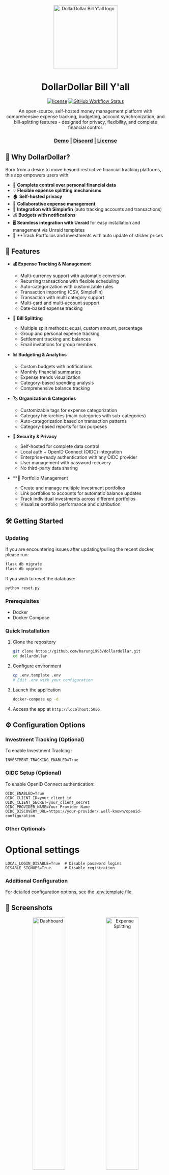 <p align="center">
  <a href="https://github.com/yourusername/dollardollar">
    <img src=https://github.com/harung1993/dollardollar/blob/main/static/images/dddby.png alt="DollarDollar Bill Y'all logo" width="200" />
  </a>
</p>
<h1 align="center">DollarDollar Bill Y'all</h1>
<div align="center">
<a href="LICENSE"><img src="https://img.shields.io/badge/license-AGPL--3.0-blue.svg" alt="license"></a>
<a href="https://github.com/harung1993/dollardollar/actions"><img src="https://img.shields.io/github/actions/workflow/status/harung1993/dollardollar/ci.yml?branch=main" alt="GitHub Workflow Status"></a>
</div>
<p align="center">An open-source, self-hosted money management platform with comprehensive expense tracking, budgeting, account synchronization, and bill-splitting features - designed for privacy, flexibility, and complete financial control.</p>
<div align="center">
  <h3>
    <a href="https://ddby.finforward.xyz">Demo</a>
    <a>|</a>
    <a href="https://discord.gg/7Z2EqVZYqm">Discord</a>
    <a>|</a>
    <a href="license.txt">License</a>
  </h3>
</div>

## 🌟 Why DollarDollar?

Born from a desire to move beyond restrictive financial tracking platforms, this app empowers users with:

- 🔐 **Complete control over personal financial data**
- 💡 **Flexible expense splitting mechanisms**
- 🏠 **Self-hosted privacy**
- 🤝 **Collaborative expense management**
- 🔄 **Integration with Simplefin** (auto tracking accounts and transactions)
- 💰 **Budgets with notifications**
- 🖥️ **Seamless integration with Unraid** for easy installation and management via Unraid templates
- 💼 **Track Portfolios and investments with auto update of sticker prices

  
## 🚀 Features

- **💰 Expense Tracking & Management**
  - Multi-currency support with automatic conversion
  - Recurring transactions with flexible scheduling
  - Auto-categorization with customizable rules
  - Transaction importing (CSV, SimpleFin)
  - Transaction with multi category support
  - Multi-card and multi-account support
  - Date-based expense tracking

- **👥 Bill Splitting**
  - Multiple split methods: equal, custom amount, percentage
  - Group and personal expense tracking
  - Settlement tracking and balances
  - Email invitations for group members

- **📊 Budgeting & Analytics**
  - Custom budgets with notifications
  - Monthly financial summaries
  - Expense trends visualization
  - Category-based spending analysis
  - Comprehensive balance tracking

- **🏷️ Organization & Categories**
  - Customizable tags for expense categorization
  - Category hierarchies (main categories with sub-categories)
  - Auto-categorization based on transaction patterns
  - Category-based reports for tax purposes

- **🔐 Security & Privacy**
  - Self-hosted for complete data control
  - Local auth + OpenID Connect (OIDC) integration
  - Enterprise-ready authentication with any OIDC provider
  - User management with password recovery
  - No third-party data sharing
- **💼 Portfolio Management
  - Create and manage multiple investment portfolios
  - Link portfolios to accounts for automatic balance updates
  - Track individual investments across different portfolios
  - Visualize portfolio performance and distribution
 
## 🛠️ Getting Started

### Updating
If you are encountering issues after updating/pulling the recent docker, please run:
```bash
flask db migrate
flask db upgrade
```

If you wish to reset the database:
```bash
python reset.py
```

### Prerequisites
- Docker
- Docker Compose

### Quick Installation

1. Clone the repository
   ```bash
   git clone https://github.com/harung1993/dollardollar.git
   cd dollardollar
   ```

2. Configure environment
   ```bash
   cp .env.template .env
   # Edit .env with your configuration
   ```

3. Launch the application
   ```bash
   docker-compose up -d
   ```

4. Access the app at `http://localhost:5006`

## ⚙️ Configuration Options

### Investment Tracking (Optional)
To enable Investment Tracking :
```
INVESTMENT_TRACKING_ENABLED=True
```

### OIDC Setup (Optional)
To enable OpenID Connect authentication:

```
OIDC_ENABLED=True
OIDC_CLIENT_ID=your_client_id
OIDC_CLIENT_SECRET=your_client_secret
OIDC_PROVIDER_NAME=Your Provider Name
OIDC_DISCOVERY_URL=https://your-provider/.well-known/openid-configuration
```
### Other Optionals
# Optional settings
```
LOCAL_LOGIN_DISABLE=True  # Disable password logins
DISABLE_SIGNUPS=True      # Disable registration
```

### Additional Configuration
For detailed configuration options, see the [.env.template](https://github.com/harung1993/dollardollar/blob/main/.env.example) file.

## 📸 Screenshots

<div align="center">
  <img width="45%" alt="Dashboard" src="https://github.com/user-attachments/assets/32542178-011c-4043-801f-75d50f773cf1" />
  <img width="45%" alt="Expense Splitting" src="https://github.com/user-attachments/assets/29f254a0-7773-4050-9251-ed8ba5b4df83" />
  <img width="45%" alt="Settling Splits" src="https://github.com/user-attachments/assets/1ca55758-5390-413b-b8e6-bb85e31263c0" />
  <img width="45%" alt="Budgets" src="https://github.com/user-attachments/assets/8db5c16b-37e4-4bf4-aa0e-396810e0380d" />
  <img width="45%" alt="Categories" src="https://github.com/user-attachments/assets/23d17592-b440-49f2-a0c5-dca9e8b57b2f" />
  <img width="45%" alt="Portfolios" src="https://github.com/user-attachments/assets/d20c5142-9261-413e-ae45-7588b21917d4" />

</div>

## 🤝 Development Approach

This project explores AI-assisted open-source development:
- Leveraging AI tools for rapid prototyping
- Combining technological innovation with human creativity
- Iterative development with large language models
  - Local LLMs (qwen2.5, DeepSeek-V3)
  - Claude AI
  - Human domain expertise
  
## 🤝 Contributing

Contributions are welcome! Please check out our contributing guidelines.

1. Fork the repository
2. Create your feature branch
3. Submit a Pull Request

## 🙏 Acknowledgements

- Special thanks to my wife, who endured countless late nights of coding, provided unwavering support, and maintained patience during endless debugging sessions
- Thanks to JordanDalby for creating and maintaining the Unraid template
- Thanks to @elmerfds for the OIDC support!
  
## 📜 License

This project is licensed under the GNU Affero General Public License v3.0 - see the [LICENSE](license.txt) file for details.

This license requires anyone who runs a modified version of this software, including running it on a server as a service, to make the complete source code available to users of that service.

## 🙏 Support

If you like this project and would like to support my work, you can buy me a coffee!

<a href="https://buymeacoffee.com/ccfw6gzz28"><img src="https://img.buymeacoffee.com/button-api/?text=Buy me a coffee&emoji=&slug=ccfw6gzz28&button_colour=FFDD00&font_colour=000000&font_family=Cookie&outline_colour=000000&coffee_colour=ffffff" /></a>
